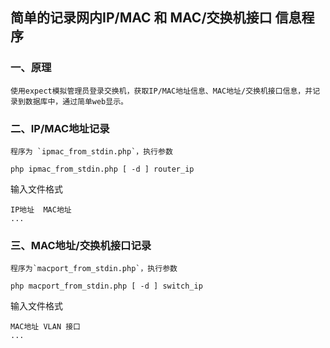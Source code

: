 ## 简单的记录网内IP/MAC 和 MAC/交换机接口 信息程序

### 一、原理

    使用expect模拟管理员登录交换机，获取IP/MAC地址信息、MAC地址/交换机接口信息，并记录到数据库中，通过简单web显示。

### 二、IP/MAC地址记录

    程序为 `ipmac_from_stdin.php`，执行参数

```
php ipmac_from_stdin.php [ -d ] router_ip
```

输入文件格式

```
IP地址  MAC地址
...
```

### 三、MAC地址/交换机接口记录

    程序为`macport_from_stdin.php`，执行参数

```
php macport_from_stdin.php [ -d ] switch_ip
```

输入文件格式

```
MAC地址 VLAN 接口
...
```

